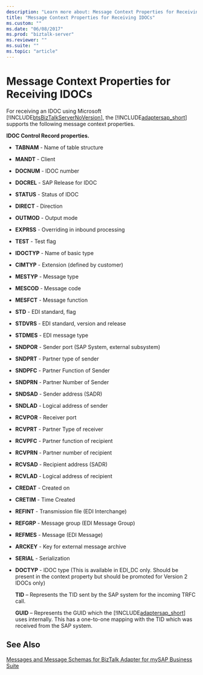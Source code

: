 ```yaml
---
description: "Learn more about: Message Context Properties for Receiving IDOCs"
title: "Message Context Properties for Receiving IDOCs"
ms.custom: ""
ms.date: "06/08/2017"
ms.prod: "biztalk-server"
ms.reviewer: ""
ms.suite: ""
ms.topic: "article"
---
```

# Message Context Properties for Receiving IDOCs
For receiving an IDOC using Microsoft [!INCLUDE[btsBizTalkServerNoVersion](../../includes/btsbiztalkservernoversion-md.md)], the [!INCLUDE[adaptersap_short](../../includes/adaptersap-short-md.md)] supports the following message context properties.  
  
 **IDOC Control Record properties.**  
  
- **TABNAM** - Name of table structure  
  
- **MANDT** - Client  
  
- **DOCNUM** - IDOC number  
  
- **DOCREL** - SAP Release for IDOC  
  
- **STATUS** - Status of IDOC  
  
- **DIRECT** - Direction  
  
- **OUTMOD** - Output mode  
  
- **EXPRSS** - Overriding in inbound processing  
  
- **TEST** - Test flag  
  
- **IDOCTYP** - Name of basic type  
  
- **CIMTYP** - Extension (defined by customer)  
  
- **MESTYP** - Message type  
  
- **MESCOD** - Message code  
  
- **MESFCT** - Message function  
  
- **STD** - EDI standard, flag  
  
- **STDVRS** - EDI standard, version and release  
  
- **STDMES** - EDI message type  
  
- **SNDPOR** - Sender port (SAP System, external subsystem)  
  
- **SNDPRT** - Partner type of sender  
  
- **SNDPFC** - Partner Function of Sender  
  
- **SNDPRN** - Partner Number of Sender  
  
- **SNDSAD** - Sender address (SADR)  
  
- **SNDLAD** - Logical address of sender  
  
- **RCVPOR** - Receiver port  
  
- **RCVPRT** - Partner Type of receiver  
  
- **RCVPFC** - Partner function of recipient  
  
- **RCVPRN** - Partner number of recipient  
  
- **RCVSAD** - Recipient address (SADR)  
  
- **RCVLAD** - Logical address of recipient  
  
- **CREDAT** - Created on  
  
- **CRETIM** - Time Created  
  
- **REFINT** - Transmission file (EDI Interchange)  
  
- **REFGRP** - Message group (EDI Message Group)  
  
- **REFMES** - Message (EDI Message)  
  
- **ARCKEY** - Key for external message archive  
  
- **SERIAL** - Serialization  
  
- **DOCTYP** - IDOC type (This is available in EDI_DC only. Should be present in the context property but should be promoted for Version 2 IDOCs only)  
  
  **TID** – Represents the TID sent by the SAP system for the incoming TRFC call.  
  
  **GUID** – Represents the GUID which the [!INCLUDE[adaptersap_short](../../includes/adaptersap-short-md.md)] uses internally. This has a one-to-one mapping with the TID which was received from the SAP system.  
  
## See Also  
 [Messages and Message Schemas for BizTalk Adapter for mySAP Business Suite](../../adapters-and-accelerators/adapter-sap/messages-and-message-schemas-for-biztalk-adapter-for-mysap-business-suite.md)
